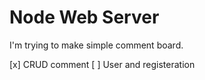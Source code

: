 # Node Web Server

I'm trying to make simple comment board.

[x] CRUD comment
[ ] User and registeration
